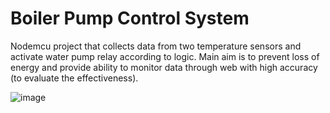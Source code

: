 # Boiler Pump Control System

Nodemcu project that collects data from two temperature sensors and activate water pump relay according to logic. Main aim is to prevent loss of energy and provide ability to monitor data through web with high accuracy (to evaluate the effectiveness). 

![image](https://user-images.githubusercontent.com/10059282/168059403-23bd883c-4b0c-4a0d-b50f-2946dcedb3e9.png)
